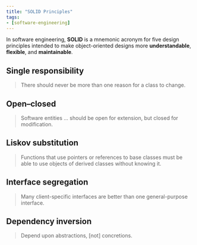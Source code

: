 ```yaml
---
title: "SOLID Principles"
tags:
- [software-engineering]
---
```


In software engineering, **SOLID** is a mnemonic acronym for five design
principles intended to make object-oriented designs more **understandable**,
**flexible**, and **maintainable**.

## **S**ingle responsibility

> There should never be more than one reason for a class to change.

## **O**pen–closed

> Software entities ... should be open for extension, but closed for modification.

## **L**iskov substitution

> Functions that use pointers or references to base classes must be able to use objects of derived classes without knowing it.

## **I**nterface segregation

> Many client-specific interfaces are better than one general-purpose interface.

## **D**ependency inversion

> Depend upon abstractions, \[not\] concretions.